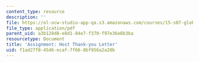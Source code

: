 ```yaml
---
content_type: resource
description: ''
file: https://ol-ocw-studio-app-qa.s3.amazonaws.com/courses/15-s07-globalhealth-lab-spring-2013/f1ad27f845d6ecaf7f668bf956a2a28b_MIT15_S07S13_thankyouletter.pdf
file_type: application/pdf
parent_uid: a3b128d8-e8d1-84e7-f370-f97e36e8b3ba
resourcetype: Document
title: 'Assignment: Host Thank-you Letter'
uid: f1ad27f8-45d6-ecaf-7f66-8bf956a2a28b
---
```

